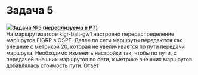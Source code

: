 # Задача 5

[![](http://img-fotki.yandex.ru/get/6622/83739833.1f/0_9e219_a466f149_S.jpg)**Задача №5 \(**_**нереализуема в РТ**_**\)**](https://linkmeup.ru/blog/30.html)  
На маршрутизаторе klgr-balt-gw1 настроено перераспределение маршрутов EIGRP в OSPF. Далее по сети маршруты передаются как внешние с метрикой 20, которая не увеличивается по пути передачи маршрута. Необходимо изменить настройки так, чтобы по пути, с передачей внешних маршрутов по сети, к метрике внешних маршрутов добавлялась стоимость пути. [Ответ](https://linkmeup.ru/blog/30.html)

